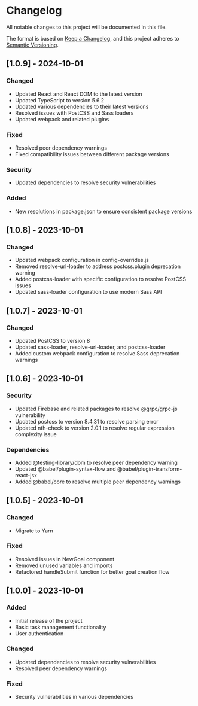 # Changelog

All notable changes to this project will be documented in this file.

The format is based on [Keep a Changelog](https://keepachangelog.com/en/1.0.0/),
and this project adheres to [Semantic Versioning](https://semver.org/spec/v2.0.0.html).

## [1.0.9] - 2024-10-01

### Changed
- Updated React and React DOM to the latest version
- Updated TypeScript to version 5.6.2
- Updated various dependencies to their latest versions
- Resolved issues with PostCSS and Sass loaders
- Updated webpack and related plugins

### Fixed
- Resolved peer dependency warnings
- Fixed compatibility issues between different package versions

### Security
- Updated dependencies to resolve security vulnerabilities

### Added
- New resolutions in package.json to ensure consistent package versions

## [1.0.8] - 2023-10-01

### Changed
- Updated webpack configuration in config-overrides.js
- Removed resolve-url-loader to address postcss.plugin deprecation warning
- Added postcss-loader with specific configuration to resolve PostCSS issues
- Updated sass-loader configuration to use modern Sass API

## [1.0.7] - 2023-10-01

### Changed
- Updated PostCSS to version 8
- Updated sass-loader, resolve-url-loader, and postcss-loader
- Added custom webpack configuration to resolve Sass deprecation warnings

## [1.0.6] - 2023-10-01

### Security
- Updated Firebase and related packages to resolve @grpc/grpc-js vulnerability
- Updated postcss to version 8.4.31 to resolve parsing error
- Updated nth-check to version 2.0.1 to resolve regular expression complexity issue

### Dependencies
- Added @testing-library/dom to resolve peer dependency warning
- Updated @babel/plugin-syntax-flow and @babel/plugin-transform-react-jsx
- Added @babel/core to resolve multiple peer dependency warnings

## [1.0.5] - 2023-10-01

### Changed
- Migrate to Yarn

### Fixed
- Resolved issues in NewGoal component
- Removed unused variables and imports
- Refactored handleSubmit function for better goal creation flow

## [1.0.0] - 2023-10-01

### Added
- Initial release of the project
- Basic task management functionality
- User authentication

### Changed
- Updated dependencies to resolve security vulnerabilities
- Resolved peer dependency warnings

### Fixed
- Security vulnerabilities in various dependencies